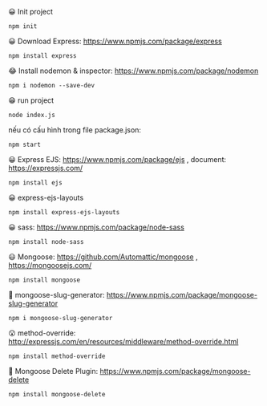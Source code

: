 😀 Init project 
```
npm init
```
😀 Download Express: https://www.npmjs.com/package/express
```
npm install express
```
😂 Install nodemon & inspector: https://www.npmjs.com/package/nodemon
```
npm i nodemon --save-dev
```

😁 run project
```
node index.js
``` 
nếu có cấu hình trong file package.json:
```
npm start
```

😀 Express EJS: https://www.npmjs.com/package/ejs , document: https://expressjs.com/
```
npm install ejs
```
😀 express-ejs-layouts
```
npm install express-ejs-layouts
```

😀 sass: https://www.npmjs.com/package/node-sass
```
npm install node-sass

```
😃 Mongoose: https://github.com/Automattic/mongoose , https://mongoosejs.com/
```
npm install mongoose
```

🤣 mongoose-slug-generator: https://www.npmjs.com/package/mongoose-slug-generator
```
npm i mongoose-slug-generator
```
😮 method-override: http://expressjs.com/en/resources/middleware/method-override.html
```
npm install method-override
```
🤔 Mongoose Delete Plugin: https://www.npmjs.com/package/mongoose-delete
```
npm install mongoose-delete
```